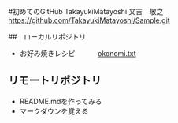 #初めてのGitHub
TakayukiMatayoshi 又吉　敬之
https://github.com/TakayukiMatayoshi/Sample.git

##　ローカルリポジトリ
* お好み焼きレシピ
　　　[okonomi.txt](okonomi.txt)

## リモートリポジトリ
* README.mdを作ってみる
* マークダウンを覚える 